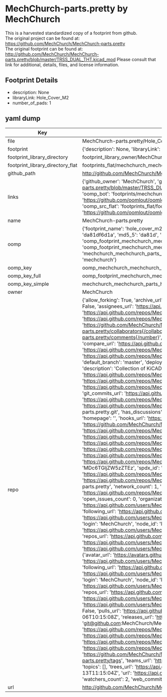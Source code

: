 # MechChurch-parts.pretty by MechChurch  
This is a harvested standardized copy of a footprint from github.  
The original project can be found at:  
https://github.com/MechChurch/MechChurch-parts.pretty  
The original footprint can be found at:
http://github.com/MechChurch/MechChurch-parts.pretty/blob/master/TRSS_DUAL_THT.kicad_mod
Please consult that link for additional, details, files, and license information.  
## Footprint Details
* description: None  
* libraryLink: Hole_Cover_M2  
* number_of_pads: 1  
## yaml dump  
| Key | Value |  
| --- | --- |  
| file | MechChurch-parts.pretty/Hole_Cover_M2.kicad_mod |  
| footprint | {'description': None, 'libraryLink': 'Hole_Cover_M2', 'number_of_pads': 1} |  
| footprint_library_directory | footprint_library_owner/MechChurch_MechChurch-parts.pretty |  
| footprint_library_directory_flat | footprints_flat/mechchurch_mechchurch_parts_hole_cover_m2/working |  
| github_path | http://github.com/MechChurch/MechChurch-parts.pretty/blob/master/Hole_Cover_M2.kicad_mod |  
| links | {'github_owner': 'MechChurch', 'github_repo_name': 'MechChurch-parts.pretty', 'github_src': 'http://github.com/MechChurch/MechChurch-parts.pretty/blob/master/TRSS_DUAL_THT.kicad_mod', 'github_src_repo': 'https://github.com/MechChurch/MechChurch-parts.pretty', 'oomp_bot': 'footprints/mechchurch_mechchurch_parts_hole_cover_m2/working', 'oomp_bot_github': 'https://github.com/oomlout/oomlout_oomp_footprint_bot/tree/main/footprints/mechchurch_mechchurch_parts_hole_cover_m2/working', 'oomp_src_flat': 'footprints_flat/footprints_flat/mechchurch_mechchurch_parts_hole_cover_m2/working', 'oomp_src_flat_github': 'https://github.com/oomlout/oomlout_oomp_footprint_src/tree/main/footprints_flat/mechchurch_mechchurch_parts_hole_cover_m2/working'} |  
| name | MechChurch-parts.pretty |  
| oomp | {'footprint_name': 'hole_cover_m2', 'library_name': 'mechchurch_parts', 'md5': 'da81df6d1a68fd3e359d190817ca726e', 'md5_10': 'da81df6d1a', 'md5_5': 'da81d', 'md5_6': 'da81df', 'oomp_key': 'oomp_mechchurch_mechchurch_parts_hole_cover_m2', 'oomp_key_extra': 'oomp_footprint_mechchurch_mechchurch_parts_hole_cover_m2', 'oomp_key_full': 'oomp_footprint_mechchurch_mechchurch_parts_hole_cover_m2_da81df', 'oomp_key_simple': 'mechchurch_mechchurch_parts_hole_cover_m2', 'original_filename': 'MechChurch-parts.pretty/Hole_Cover_M2.kicad_mod', 'owner_name': 'mechchurch'} |  
| oomp_key | oomp_mechchurch_mechchurch_parts_hole_cover_m2 |  
| oomp_key_full | oomp_footprint_mechchurch_mechchurch_parts_hole_cover_m2 |  
| oomp_key_simple | mechchurch_mechchurch_parts_hole_cover_m2 |  
| owner | MechChurch |  
| repo | {'allow_forking': True, 'archive_url': 'https://api.github.com/repos/MechChurch/MechChurch-parts.pretty/{archive_format}{/ref}', 'archived': False, 'assignees_url': 'https://api.github.com/repos/MechChurch/MechChurch-parts.pretty/assignees{/user}', 'blobs_url': 'https://api.github.com/repos/MechChurch/MechChurch-parts.pretty/git/blobs{/sha}', 'branches_url': 'https://api.github.com/repos/MechChurch/MechChurch-parts.pretty/branches{/branch}', 'clone_url': 'https://github.com/MechChurch/MechChurch-parts.pretty.git', 'collaborators_url': 'https://api.github.com/repos/MechChurch/MechChurch-parts.pretty/collaborators{/collaborator}', 'comments_url': 'https://api.github.com/repos/MechChurch/MechChurch-parts.pretty/comments{/number}', 'commits_url': 'https://api.github.com/repos/MechChurch/MechChurch-parts.pretty/commits{/sha}', 'compare_url': 'https://api.github.com/repos/MechChurch/MechChurch-parts.pretty/compare/{base}...{head}', 'contents_url': 'https://api.github.com/repos/MechChurch/MechChurch-parts.pretty/contents/{+path}', 'contributors_url': 'https://api.github.com/repos/MechChurch/MechChurch-parts.pretty/contributors', 'created_at': '2019-12-21T13:59:54Z', 'default_branch': 'master', 'deployments_url': 'https://api.github.com/repos/MechChurch/MechChurch-parts.pretty/deployments', 'description': 'Collection of KiCAD footprints for building keyboards.', 'disabled': False, 'downloads_url': 'https://api.github.com/repos/MechChurch/MechChurch-parts.pretty/downloads', 'events_url': 'https://api.github.com/repos/MechChurch/MechChurch-parts.pretty/events', 'fork': False, 'forks': 1, 'forks_count': 1, 'forks_url': 'https://api.github.com/repos/MechChurch/MechChurch-parts.pretty/forks', 'full_name': 'MechChurch/MechChurch-parts.pretty', 'git_commits_url': 'https://api.github.com/repos/MechChurch/MechChurch-parts.pretty/git/commits{/sha}', 'git_refs_url': 'https://api.github.com/repos/MechChurch/MechChurch-parts.pretty/git/refs{/sha}', 'git_tags_url': 'https://api.github.com/repos/MechChurch/MechChurch-parts.pretty/git/tags{/sha}', 'git_url': 'git://github.com/MechChurch/MechChurch-parts.pretty.git', 'has_discussions': False, 'has_downloads': True, 'has_issues': True, 'has_pages': False, 'has_projects': True, 'has_wiki': True, 'homepage': '', 'hooks_url': 'https://api.github.com/repos/MechChurch/MechChurch-parts.pretty/hooks', 'html_url': 'https://github.com/MechChurch/MechChurch-parts.pretty', 'id': 229435323, 'is_template': False, 'issue_comment_url': 'https://api.github.com/repos/MechChurch/MechChurch-parts.pretty/issues/comments{/number}', 'issue_events_url': 'https://api.github.com/repos/MechChurch/MechChurch-parts.pretty/issues/events{/number}', 'issues_url': 'https://api.github.com/repos/MechChurch/MechChurch-parts.pretty/issues{/number}', 'keys_url': 'https://api.github.com/repos/MechChurch/MechChurch-parts.pretty/keys{/key_id}', 'labels_url': 'https://api.github.com/repos/MechChurch/MechChurch-parts.pretty/labels{/name}', 'language': None, 'languages_url': 'https://api.github.com/repos/MechChurch/MechChurch-parts.pretty/languages', 'license': {'key': 'mit', 'name': 'MIT License', 'node_id': 'MDc6TGljZW5zZTEz', 'spdx_id': 'MIT', 'url': 'https://api.github.com/licenses/mit'}, 'merges_url': 'https://api.github.com/repos/MechChurch/MechChurch-parts.pretty/merges', 'milestones_url': 'https://api.github.com/repos/MechChurch/MechChurch-parts.pretty/milestones{/number}', 'mirror_url': None, 'name': 'MechChurch-parts.pretty', 'network_count': 1, 'node_id': 'MDEwOlJlcG9zaXRvcnkyMjk0MzUzMjM=', 'notifications_url': 'https://api.github.com/repos/MechChurch/MechChurch-parts.pretty/notifications{?since,all,participating}', 'open_issues': 0, 'open_issues_count': 0, 'organization': {'avatar_url': 'https://avatars.githubusercontent.com/u/58741940?v=4', 'events_url': 'https://api.github.com/users/MechChurch/events{/privacy}', 'followers_url': 'https://api.github.com/users/MechChurch/followers', 'following_url': 'https://api.github.com/users/MechChurch/following{/other_user}', 'gists_url': 'https://api.github.com/users/MechChurch/gists{/gist_id}', 'gravatar_id': '', 'html_url': 'https://github.com/MechChurch', 'id': 58741940, 'login': 'MechChurch', 'node_id': 'MDEyOk9yZ2FuaXphdGlvbjU4NzQxOTQw', 'organizations_url': 'https://api.github.com/users/MechChurch/orgs', 'received_events_url': 'https://api.github.com/users/MechChurch/received_events', 'repos_url': 'https://api.github.com/users/MechChurch/repos', 'site_admin': False, 'starred_url': 'https://api.github.com/users/MechChurch/starred{/owner}{/repo}', 'subscriptions_url': 'https://api.github.com/users/MechChurch/subscriptions', 'type': 'Organization', 'url': 'https://api.github.com/users/MechChurch'}, 'owner': {'avatar_url': 'https://avatars.githubusercontent.com/u/58741940?v=4', 'events_url': 'https://api.github.com/users/MechChurch/events{/privacy}', 'followers_url': 'https://api.github.com/users/MechChurch/followers', 'following_url': 'https://api.github.com/users/MechChurch/following{/other_user}', 'gists_url': 'https://api.github.com/users/MechChurch/gists{/gist_id}', 'gravatar_id': '', 'html_url': 'https://github.com/MechChurch', 'id': 58741940, 'login': 'MechChurch', 'node_id': 'MDEyOk9yZ2FuaXphdGlvbjU4NzQxOTQw', 'organizations_url': 'https://api.github.com/users/MechChurch/orgs', 'received_events_url': 'https://api.github.com/users/MechChurch/received_events', 'repos_url': 'https://api.github.com/users/MechChurch/repos', 'site_admin': False, 'starred_url': 'https://api.github.com/users/MechChurch/starred{/owner}{/repo}', 'subscriptions_url': 'https://api.github.com/users/MechChurch/subscriptions', 'type': 'Organization', 'url': 'https://api.github.com/users/MechChurch'}, 'private': False, 'pulls_url': 'https://api.github.com/repos/MechChurch/MechChurch-parts.pretty/pulls{/number}', 'pushed_at': '2020-04-06T10:15:08Z', 'releases_url': 'https://api.github.com/repos/MechChurch/MechChurch-parts.pretty/releases{/id}', 'size': 124, 'ssh_url': 'git@github.com:MechChurch/MechChurch-parts.pretty.git', 'stargazers_count': 2, 'stargazers_url': 'https://api.github.com/repos/MechChurch/MechChurch-parts.pretty/stargazers', 'statuses_url': 'https://api.github.com/repos/MechChurch/MechChurch-parts.pretty/statuses/{sha}', 'subscribers_count': 2, 'subscribers_url': 'https://api.github.com/repos/MechChurch/MechChurch-parts.pretty/subscribers', 'subscription_url': 'https://api.github.com/repos/MechChurch/MechChurch-parts.pretty/subscription', 'svn_url': 'https://github.com/MechChurch/MechChurch-parts.pretty', 'tags_url': 'https://api.github.com/repos/MechChurch/MechChurch-parts.pretty/tags', 'teams_url': 'https://api.github.com/repos/MechChurch/MechChurch-parts.pretty/teams', 'temp_clone_token': None, 'topics': [], 'trees_url': 'https://api.github.com/repos/MechChurch/MechChurch-parts.pretty/git/trees{/sha}', 'updated_at': '2021-10-13T11:15:04Z', 'url': 'https://api.github.com/repos/MechChurch/MechChurch-parts.pretty', 'visibility': 'public', 'watchers': 2, 'watchers_count': 2, 'web_commit_signoff_required': False} |  
| url | http://github.com/MechChurch/MechChurch-parts.pretty |  

